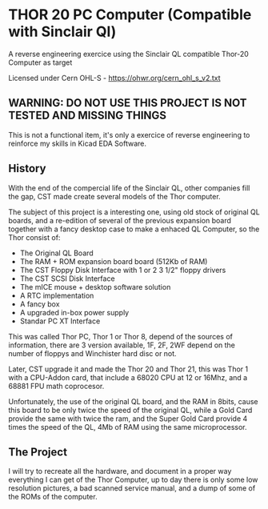# THOR 20 PC Computer (Compatible with Sinclair Ql)
A reverse engineering exercice using the Sinclair QL compatible Thor-20 Computer as target

Licensed under Cern OHL-S - https://ohwr.org/cern_ohl_s_v2.txt

## WARNING: DO NOT USE THIS PROJECT IS NOT TESTED AND MISSING THINGS
This is not a functional item, it's only a exercice of reverse engineering to reinforce my skills in Kicad EDA Software.

## History

With the end of the compercial life of the Sinclair QL, other companies fill the gap, CST made create several models of the Thor computer.

The subject of this project is a interesting one, using old stock of original QL boards, and a re-edition of several of the previous expansion board together with a fancy desktop case to make a enhaced QL Computer, so the Thor consist of:

- The Original QL Board
- The RAM + ROM expansion board board (512Kb of RAM)
- The CST Floppy Disk Interface with 1 or 2 3 1/2" floppy drivers
- The CST SCSI Disk Interface
- The mICE mouse + desktop software solution
- A RTC implementation
- A fancy box
- A upgraded in-box power supply
- Standar PC XT Interface

This was called Thor PC, Thor 1 or Thor 8, depend of the sources of information, there are 3 version available, 1F, 2F, 2WF depend on the number of floppys and Winchister hard disc or not.

Later, CST upgrade it and made the Thor 20 and Thor 21, this was Thor 1 with a CPU-Addon card, that include a 68020 CPU at 12 or 16Mhz, and a 68881 FPU math coprocesor.

Unfortunately, the use of the original QL board, and the RAM in 8bits, cause this board to be only twice the speed of the original QL, while a Gold Card provide the same with twice the ram, and the Super Gold Card provide 4 times the speed of the QL, 4Mb of RAM using the same microprocessor.

## The Project

I will try to recreate all the hardware, and document in a proper way everything I can get of the Thor Computer, up to day there is only some low resolution pictures, a bad scanned service manual, and a dump of some of the ROMs of the computer.

